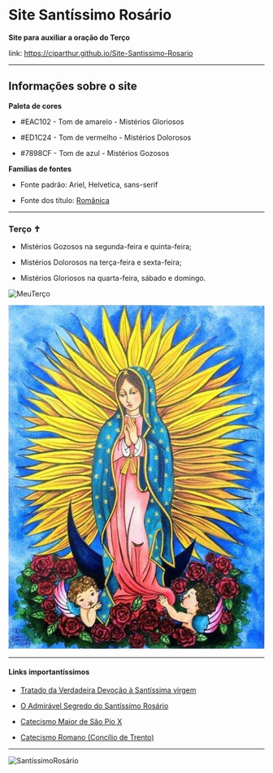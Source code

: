 # Site Santíssimo Rosário
**Site para auxiliar a oração do Terço**

link: https://ciparthur.github.io/Site-Santissimo-Rosario

---

## Informações sobre o site

**Paleta de cores**

* #EAC102 - Tom de amarelo - Mistérios Gloriosos
 
* #ED1C24 - Tom de vermelho - Mistérios Dolorosos
 
* #7898CF - Tom de azul - Mistérios Gozosos

**Famílias de fontes**

* Fonte padrão: Ariel, Helvetica, sans-serif
 
* Fonte dos título: [Românica](https://www.dafont.com/pt/romanica.font)

---

### Terço ✝️

* Mistérios Gozosos na segunda-feira e quinta-feira;
 
* Mistérios Dolorosos na terça-feira e sexta-feira;
 
* Mistérios Gloriosos na quarta-feira, sábado e domingo.
 
![MeuTerço](./imagens/MeuTerço.jpg)
 
![NossaSenhora](./imagens/NossaSenhora.jpg)

---

#### Links importantíssimos 

* [Tratado da Verdadeira Devoção à Santíssima virgem](https://www.amazon.com.br/Tratado-verdadeira-devo%C3%A7%C3%A3o-Sant%C3%ADssima-Virgem/dp/8532657117/ref=mp_s_a_1_1?dchild=1&keywords=tratado+da+verdadeira+devo%C3%A7%C3%A3o+%C3%A0+sant%C3%ADssima+virgem+maria&qid=1619318519&sprefix=tratad&sr=8-1)

* [O Admirável Segredo do Santíssimo Rosário](https://www.amazon.com.br/admir%C3%A1vel-segredo-Sant%C3%ADssimo-Ros%C3%A1rio-converter/dp/8532658563/ref=mp_s_a_1_1?dchild=1&keywords=o+admiravel+segredo+do+santissimo+rosario&qid=1619318256&sprefix=o+admi&sr=8-1)

* [Catecismo Maior de São Pio X](https://www.amazon.com.br/Catecismo-Maior-S%C3%A3o-Pio-X/dp/8585432217/ref=sr_1_2?__mk_pt_BR=%C3%85M%C3%85%C5%BD%C3%95%C3%91&dchild=1&keywords=Catecismo&qid=1617545909&sr=8-2)

* [Catecismo Romano (Concílio de Trento)](https://www.amazon.com.br/Catecismo-Romano-Conc%C3%ADlio-Trento/dp/8564734133/ref=pd_bxgy_img_2/132-5714217-3659024?_encoding=UTF8&pd_rd_i=8564734133&pd_rd_r=0caa27c1-8707-4523-b54e-10fd82573814&pd_rd_w=Ap5XU&pd_rd_wg=Bxvgj&pf_rd_p=400138fd-99e3-44de-aed2-5a7aff7ca010&pf_rd_r=YGC16Y7FSVR34HT9Z9VX&psc=1&refRID=YGC16Y7FSVR34HT9Z9VX)

---

![SantíssimoRosário](https://www.igrejacatolica.org/imagens/2014/06/rosario.jpg)